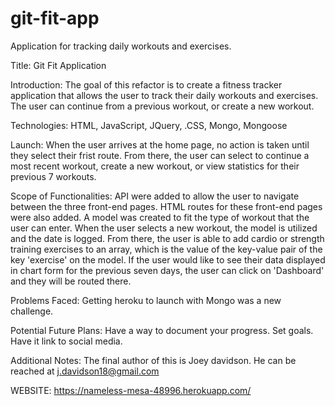 # git-fit-app
Application for tracking daily workouts and exercises.

Title: Git Fit Application

Introduction: The goal of this refactor is to create a fitness tracker application that allows the user to track their daily workouts and exercises.  The user can continue from a previous workout, or create a new workout.  

Technologies: HTML, JavaScript, JQuery, .CSS, Mongo, Mongoose

Launch: When the user arrives at the home page, no action is taken until they select their frist route.  From there, the user can select to continue a most recent workout, create a new workout, or view statistics for their previous 7 workouts.

Scope of Functionalities: API were added to allow the user to navigate between the three front-end pages.  HTML routes for these front-end pages were also added.  A model was created to fit the type of workout that the user can enter.  When the user selects a new workout, the model is utilized and the date is logged.  From there, the user is able to add cardio or strength training exercises to an array, which is the value of the key-value pair of the key 'exercise' on the model.  If the user would like to see their data displayed in chart form for the previous seven days, the user can click on 'Dashboard' and they will be routed there.  

Problems Faced: Getting heroku to launch with Mongo was a new challenge. 

Potential Future Plans: Have a way to document your progress.  Set goals.  Have it link to social media.  


Additional Notes: The final author of this is Joey davidson. He can be reached at j.davidson18@gmail.com

WEBSITE:
https://nameless-mesa-48996.herokuapp.com/
